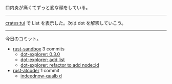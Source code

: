口内炎が痛くてずっと変な顔をしている。

---

[crates:tui] で List を表示した。次は dot を解釈していこう。

---

今日のコミット。

- [rust-sandbox](https://github.com/bouzuya/rust-sandbox) 3 commits
  - [dot-explorer: 0.3.0](https://github.com/bouzuya/rust-sandbox/commit/0416bc87f63f15753a3a8465dc62907b6dbd02dc)
  - [dot-explorer: add list](https://github.com/bouzuya/rust-sandbox/commit/17c5307bea2e5a93f81c590f7a110133f2785088)
  - [dot-explorer: refactor to add node::id](https://github.com/bouzuya/rust-sandbox/commit/733fc9b1c65ad96c5d264c20b279e11a5462ceeb)
- [rust-atcoder](https://github.com/bouzuya/rust-atcoder) 1 commit
  - [indeednow-qualb d](https://github.com/bouzuya/rust-atcoder/commit/c06c4733a780776c15476fd422c6b262c6eee0b2)

[crates:tui]: https://crates.io/crates/tui
